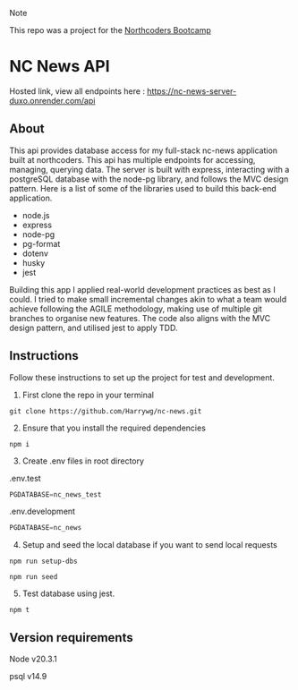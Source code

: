 > [!NOTE]
> This repo was a project for the [Northcoders Bootcamp](https://github.com/northcoders)

# NC News API

Hosted link, view all endpoints here : https://nc-news-server-duxo.onrender.com/api

## About

This api provides database access for my full-stack nc-news application built at northcoders. This api has multiple endpoints for accessing, managing, querying data. The server is built with express, interacting with a postgreSQL database with the node-pg library, and follows the MVC design pattern. Here is a list of some of the libraries used to build this back-end application.

- node.js
- express
- node-pg
- pg-format
- dotenv
- husky
- jest

Building this app I applied real-world development practices as best as I could. I tried to make small incremental changes akin to what a team would achieve following the AGILE methodology, making use of multiple git branches to organise new features. The code also aligns with the MVC design pattern, and utilised jest to apply TDD.

## Instructions

Follow these instructions to set up the project for test and development.

1. First clone the repo in your terminal

```
git clone https://github.com/Harrywg/nc-news.git
```

2. Ensure that you install the required dependencies

```
npm i
```

3. Create .env files in root directory

.env.test

```sql
PGDATABASE=nc_news_test
```

.env.development

```sql
PGDATABASE=nc_news
```

4. Setup and seed the local database if you want to send local requests

```
npm run setup-dbs

npm run seed
```

5. Test database using jest.

```
npm t
```

## Version requirements

Node v20.3.1

psql v14.9
